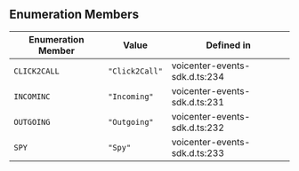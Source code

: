 ## Enumeration Members

| Enumeration Member | Value | Defined in |
| ------ | ------ | ------ |
| `CLICK2CALL` | `"Click2Call"` | voicenter-events-sdk.d.ts:234 |
| `INCOMINC` | `"Incoming"` | voicenter-events-sdk.d.ts:231 |
| `OUTGOING` | `"Outgoing"` | voicenter-events-sdk.d.ts:232 |
| `SPY` | `"Spy"` | voicenter-events-sdk.d.ts:233 |
